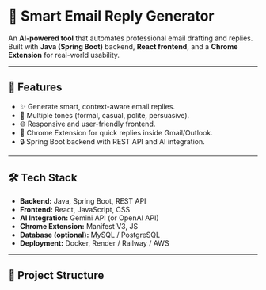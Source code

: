 # 📧 Smart Email Reply Generator  

An **AI-powered tool** that automates professional email drafting and replies.  
Built with **Java (Spring Boot)** backend, **React frontend**, and a **Chrome Extension** for real-world usability.  

---

## 🚀 Features  
- ✨ Generate smart, context-aware email replies.  
- 🔄 Multiple tones (formal, casual, polite, persuasive).  
- 🌐 Responsive and user-friendly frontend.  
- 🔌 Chrome Extension for quick replies inside Gmail/Outlook.  
- 🔒 Spring Boot backend with REST API and AI integration.  

---

## 🛠️ Tech Stack  
- **Backend:** Java, Spring Boot, REST API  
- **Frontend:** React, JavaScript, CSS  
- **AI Integration:** Gemini API (or OpenAI API)  
- **Chrome Extension:** Manifest V3, JS  
- **Database (optional):** MySQL / PostgreSQL  
- **Deployment:** Docker, Render / Railway / AWS  

---

## 📂 Project Structure  
